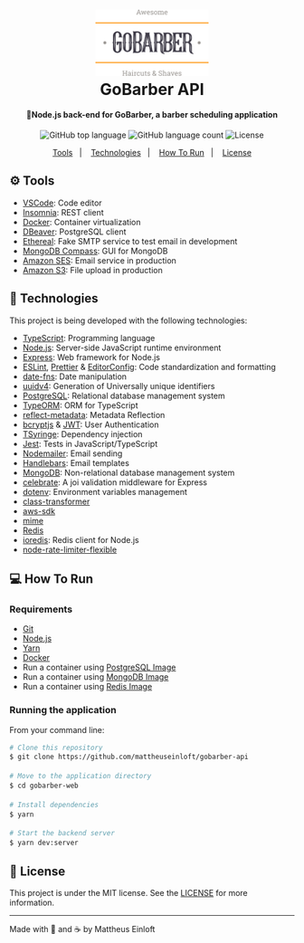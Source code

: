 <h1 align="center">
  <img alt="GoBarber API"
    src=".github/logo.svg"
    width="200px"
  />
  <br>
  GoBarber API
</h1>

<h4 align="center">
  💈Node.js back-end for GoBarber, a barber scheduling application
</h4>

<p align="center">
  <img alt="GitHub top language" src="https://img.shields.io/github/languages/top/mattheuseinloft/gobarber-api?color=%23FF9000">

  <img alt="GitHub language count" src="https://img.shields.io/github/languages/count/mattheuseinloft/gobarber-api?color=%23FF9000">

  <img alt="License" src="https://img.shields.io/github/license/mattheuseinloft/gobarber-api?color=%23FF9000">
</p>

<p align="center">
  <a href="#gear-tools">Tools</a>&nbsp;&nbsp;&nbsp;|&nbsp;&nbsp;&nbsp;
  <a href="#rocket-technologies">Technologies</a>&nbsp;&nbsp;&nbsp;|&nbsp;&nbsp;&nbsp;
  <a href="#computer-how-to-run">How To Run</a>&nbsp;&nbsp;&nbsp;|&nbsp;&nbsp;&nbsp;
  <a href="#memo-license">License</a>
</p>

## :gear: Tools

- [VSCode](https://code.visualstudio.com/): Code editor
- [Insomnia](https://insomnia.rest/): REST client
- [Docker](https://www.docker.com/): Container virtualization
- [DBeaver](https://dbeaver.io/): PostgreSQL client
- [Ethereal](https://ethereal.email/): Fake SMTP service to test email in development
- [MongoDB Compass](https://www.mongodb.com/products/compass): GUI for MongoDB
- [Amazon SES](https://aws.amazon.com/ses/): Email service in production
- [Amazon S3](https://aws.amazon.com/s3/): File upload in production

## :rocket: Technologies

This project is being developed with the following technologies:

- [TypeScript](https://www.typescriptlang.org/): Programming language
- [Node.js](https://nodejs.org/): Server-side JavaScript runtime environment
- [Express](https://expressjs.com/): Web framework for Node.js
- [ESLint](https://eslint.org/), [Prettier](https://prettier.io/) & [EditorConfig](https://editorconfig.org/): Code standardization and formatting
- [date-fns](https://date-fns.org/): Date manipulation
- [uuidv4](https://www.npmjs.com/package/uuidv4): Generation of Universally unique identifiers
- [PostgreSQL](https://www.postgresql.org/): Relational database management system
- [TypeORM](https://typeorm.io/): ORM for TypeScript
- [reflect-metadata](https://www.npmjs.com/package/reflect-metadata): Metadata Reflection
- [bcryptjs](https://www.npmjs.com/package/bcryptjs) & [JWT](https://jwt.io/): User Authentication
- [TSyringe](https://github.com/microsoft/tsyringe): Dependency injection
- [Jest](https://jestjs.io/): Tests in JavaScript/TypeScript
- [Nodemailer](https://nodemailer.com/): Email sending
- [Handlebars](https://handlebarsjs.com/): Email templates
- [MongoDB](https://www.mongodb.com/): Non-relational database management system
- [celebrate](https://github.com/arb/celebrate): A joi validation middleware for Express
- [dotenv](https://www.npmjs.com/package/dotenv): Environment variables management
- [class-transformer](https://github.com/typestack/class-transformer)
- [aws-sdk](https://www.npmjs.com/package/aws-sdk)
- [mime](https://www.npmjs.com/package/mime)
- [Redis](https://redis.io/)
- [ioredis](https://github.com/luin/ioredis): Redis client for Node.js
- [node-rate-limiter-flexible](https://github.com/animir/node-rate-limiter-flexible)

## :computer: How To Run

### Requirements
- [Git](https://git-scm.com/)
- [Node.js](https://nodejs.org/)
- [Yarn](https://yarnpkg.com/)
- [Docker](https://www.docker.com/)
- Run a container using [PostgreSQL Image](https://hub.docker.com/_/postgres)
- Run a container using [MongoDB Image](https://hub.docker.com/_/mongo)
- Run a container using [Redis Image](https://hub.docker.com/_/redis)

### Running the application
From your command line:
```bash
# Clone this repository
$ git clone https://github.com/mattheuseinloft/gobarber-api

# Move to the application directory
$ cd gobarber-web

# Install dependencies
$ yarn

# Start the backend server
$ yarn dev:server
```

## :memo: License
This project is under the MIT license. See the [LICENSE](https://github.com/mattheuseinloft/gobarber-api/blob/master/LICENSE) for more information.

---

Made with 💙 and ☕ by Mattheus Einloft
